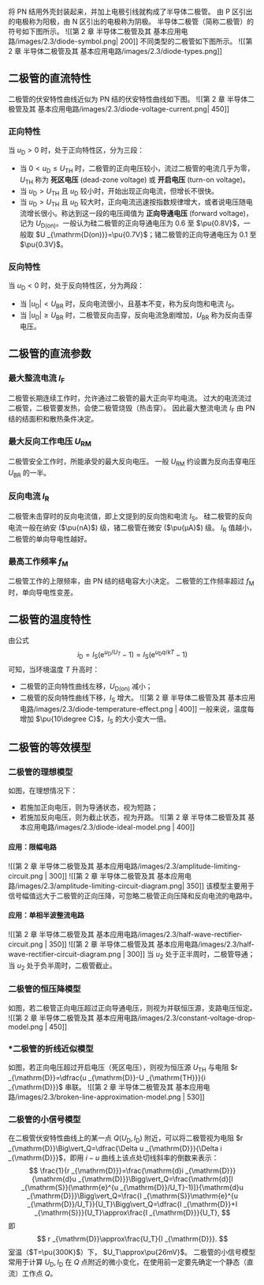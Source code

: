 将 PN 结用外壳封装起来，并加上电极引线就构成了半导体二极管。
由 P 区引出的电极称为阳极，由 N 区引出的电极称为阴极。
半导体二极管（简称二极管）的符号如下图所示。
![[第 2 章 半导体二极管及其 基本应用电路/images/2.3/diode-symbol.png| 200]]
不同类型的二极管如下图所示。
![[第 2 章 半导体二极管及其 基本应用电路/images/2.3/diode-types.png]]
## 二极管的直流特性
二极管的伏安特性曲线近似为 PN 结的伏安特性曲线如下图。
![[第 2 章 半导体二极管及其 基本应用电路/images/2.3/diode-voltage-current.png| 450]]
### 正向特性
当 $u _{\mathrm{D}}>0$ 时，处于正向特性区，分为三段：
- 当 $0<u _{\mathrm{D}}\le U _{\mathrm{TH}}$ 时，二极管的正向电压较小，流过二极管的电流几乎为零，$U _{\mathrm{TH}}$ 称为 **死区电压** (dead-zone voltage) 或 **开启电压** (turn-on voltage)。
- 当 $u _{\mathrm{D}}>U _{\mathrm{TH}}$ 且 $u _{\mathrm{D}}$ 较小时，开始出现正向电流，但增长不很快。
- 当 $u _{\mathrm{D}}>U _{\mathrm{TH}}$ 且 $u _{\mathrm{D}}$ 较大时，正向电流迅速按指数规律增大，或者说电压随电流增长很小。称达到这一段的电压阈值为 **正向导通电压** (forward voltage)，记为 $U _{\mathrm{D(on)}}$。一般认为硅二极管的正向导通电压为 $0.6$ 至 $\pu{0.8V}$，一般取 $U _{\mathrm{D(on)}}=\pu{0.7V}$；锗二极管的正向导通电压为 $0.1$ 至 $\pu{0.3V}$。
### 反向特性
当 $u _{\mathrm{D}}<0$ 时，处于反向特性区，分为两段：
- 当 $|u _{\mathrm{D}}|<U _{\mathrm{BR}}$ 时，反向电流很小，且基本不变，称为反向饱和电流 $I _{\mathrm{S}}$。
- 当 $|u _{\mathrm{D}}|\ge U _{\mathrm{BR}}$ 时，二极管反向击穿，反向电流急剧增加，$U _{\mathrm{BR}}$ 称为反向击穿电压。
## 二极管的直流参数
### 最大整流电流 $I _{\mathrm{F}}$
二极管长期连续工作时，允许通过二极管的最大正向平均电流。
过大的电流流过二极管，二极管要发热，会使二极管烧毁（热击穿）。
因此最大整流电流 $I _{\mathrm{F}}$ 由 PN 结的结面积和散热条件决定。
### 最大反向工作电压 $U _{\mathrm{RM}}$
二极管安全工作时，所能承受的最大反向电压。
一般 $U _{\mathrm{RM}}$ 约设置为反向击穿电压 $U _{\mathrm{BR}}$ 的一半。
### 反向电流 $I _{\mathrm{R}}$
二极管未击穿时的反向电流值，即上文提到的反向饱和电流 $I _{\mathrm{S}}$。
硅二极管的反向电流一般在纳安 ($\pu{nA}$) 级，锗二极管在微安 ($\pu{μA}$) 级。
$I _{\mathrm{R}}$ 值越小，二极管的单向导电性越好。
### 最高工作频率 $f _{\mathrm{M}}$
二极管工作的上限频率，由 PN 结的结电容大小决定。
二极管的工作频率超过 $f _{\mathrm{M}}$ 时，单向导电性变差。
## 二极管的温度特性
由公式 $$ i _{\mathrm{D}}=I _{\mathrm{S}}(\mathrm{e}^{u _{\mathrm{D}}/U_T}-1)=I _{\mathrm{S}}(\mathrm{e}^{u _{\mathrm{D}}q/kT}-1) $$可知，当环境温度 $T$ 升高时：
- 二极管的正向特性曲线左移，$U _{\mathrm{D(on)}}$ 减小；
- 二极管的反向特性曲线下移，$I _{\mathrm{S}}$ 增大。
![[第 2 章 半导体二极管及其 基本应用电路/images/2.3/diode-temperature-effect.png | 400]]
一般来说，温度每增加 $\pu{10\degree C}$，$I _{\mathrm{S}}$ 的大小变大一倍。
## 二极管的等效模型
### 二极管的理想模型
如图，在理想情况下：
- 若施加正向电压，则为导通状态，视为短路；
- 若施加反向电压，则为截止状态，视为开路。
![[第 2 章 半导体二极管及其 基本应用电路/images/2.3/diode-ideal-model.png | 400]]
#### 应用：限幅电路
![[第 2 章 半导体二极管及其 基本应用电路/images/2.3/amplitude-limiting-circuit.png | 300]] ![[第 2 章 半导体二极管及其 基本应用电路/images/2.3/amplitude-limiting-circuit-diagram.png| 350]]
该模型主要用于信号幅值远大于二极管的正向压降，可忽略二极管正向压降和反向电流的电路中。
#### 应用：单相半波整流电路
![[第 2 章 半导体二极管及其 基本应用电路/images/2.3/half-wave-rectifier-circuit.png | 350]] ![[第 2 章 半导体二极管及其 基本应用电路/images/2.3/half-wave-rectifier-circuit-diagram.png | 300]]
当 $u_2$ 处于正半周时，二极管导通；当 $u_2$ 处于负半周时，二极管截止。
### 二极管的恒压降模型
如图，若二极管正向电压超过正向导通电压，则视为并联恒压源，支路电压恒定。
![[第 2 章 半导体二极管及其 基本应用电路/images/2.3/constant-voltage-drop-model.png | 450]]
### \*二极管的折线近似模型
如图，若正向电压超过开启电压（死区电压），则视为恒压源 $U _{\mathrm{TH}}$ 与电阻 $r _{\mathrm{D}}=\dfrac{u _{\mathrm{D}}-U _{\mathrm{TH}}}{i _{\mathrm{D}}}$ 串联。
![[第 2 章 半导体二极管及其 基本应用电路/images/2.3/broken-line-approximation-model.png | 530]]
### 二极管的小信号模型
在二极管伏安特性曲线上的某一点 $Q(U _{\mathrm{D}},I _{\mathrm{D}})$ 附近，可以将二极管视为电阻 $r _{\mathrm{D}}\Big\vert_Q=\dfrac{\Delta u _{\mathrm{D}}}{\Delta i _{\mathrm{D}}}$，即用 $i-u$ 曲线上该点处切线斜率的倒数来表示：$$ \frac{1}{r _{\mathrm{D}}}=\frac{\mathrm{d}i _{\mathrm{D}}}{\mathrm{d}u _{\mathrm{D}}}\Bigg\vert_Q=\frac{\mathrm{d}[I _{\mathrm{S}}(\mathrm{e}^{u _{\mathrm{D}}/U_T}-1)]}{\mathrm{d}u _{\mathrm{D}}}\Bigg\vert_Q=\frac{I _{\mathrm{S}}\mathrm{e}^{u _{\mathrm{D}}/U_T}}{U_T}\Bigg\vert_Q=\dfrac{I _{\mathrm{D}}+I _{\mathrm{S}}}{U_T}\approx\frac{I _{\mathrm{D}}}{U_T}, $$即 $$ r _{\mathrm{D}}\approx\frac{U_T}{I _{\mathrm{D}}}. $$室温（$T=\pu{300K}$）下， $U_T\approx\pu{26mV}$。
二极管的小信号模型常用于计算 $U _{\mathrm{D}},I _{\mathrm{D}}$ 在 $Q$ 点附近的微小变化，在使用前一定要先确定一个静态（直流）工作点 $Q$。
